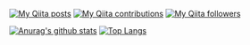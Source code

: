 [![My Qiita posts](https://qiita-badge.apiapi.app/s/tewi_r/posts.svg)](http://qiita.com/tewi_r)
[![My Qiita contributions](https://qiita-badge.apiapi.app/s/tewi_r/contributions.svg)](http://qiita.com/tewi_r)
[![My Qiita followers](https://qiita-badge.apiapi.app/s/tewi_r/followers.svg)](http://qiita.com/tewi_r)

[![Anurag's github stats](https://github-readme-stats.vercel.app/api?username=7ew1r&count_private=true&theme=dracula&show_icons=true)](https://github.com/anuraghazra/github-readme-stats)
[![Top Langs](https://github-readme-stats.vercel.app/api/top-langs/?username=7ew1r&count_private=true&theme=dracula&layout=compact)](https://github.com/anuraghazra/github-readme-stats)
